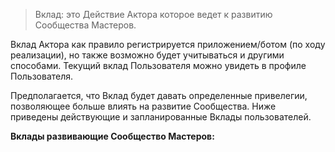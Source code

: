 > Вклад: это Действие Актора которое ведет к развитию Сообщества Мастеров.

Вклад Актора как правило регистрируется приложением/ботом (по ходу реализации), но также возможно будет учитываться и другими способами.
Текущий вклад Пользователя можно увидеть в профиле Пользователя.

Предполагается, что Вклад будет давать определенные привелегии, позволяющее больше влиять на развитие Сообщества.
Ниже приведены действующие и запланированные Вклады пользователей.

**Вклады развивающие Сообщество Мастеров:**

